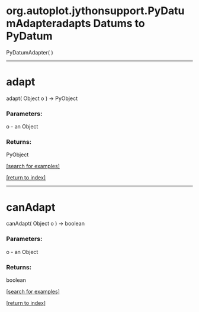 # org.autoplot.jythonsupport.PyDatumAdapteradapts Datums to PyDatum
PyDatumAdapter( )


***
<a name="adapt"></a>
# adapt
adapt( Object o ) &rarr; PyObject



### Parameters:
o - an Object

### Returns:
PyObject


<a href="https://github.com/autoplot/dev/search?q=adapt&unscoped_q=adapt">[search for examples]</a>

<a href="https://github.com/autoplot/documentation/blob/master/javadoc/index-all.md">[return to index]</a>

***
<a name="canAdapt"></a>
# canAdapt
canAdapt( Object o ) &rarr; boolean



### Parameters:
o - an Object

### Returns:
boolean


<a href="https://github.com/autoplot/dev/search?q=canAdapt&unscoped_q=canAdapt">[search for examples]</a>

<a href="https://github.com/autoplot/documentation/blob/master/javadoc/index-all.md">[return to index]</a>


